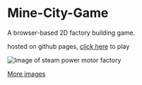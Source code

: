 # Mine-City-Game

A browser-based 2D factory building game.

hosted on github pages, [click here]([(https://rocccyborg.github.io/Mine-City-Game/)]) to play

![Image of steam power motor factory](demo/steam-power-motor-factory.png)

[More images](demo/readme.md)


